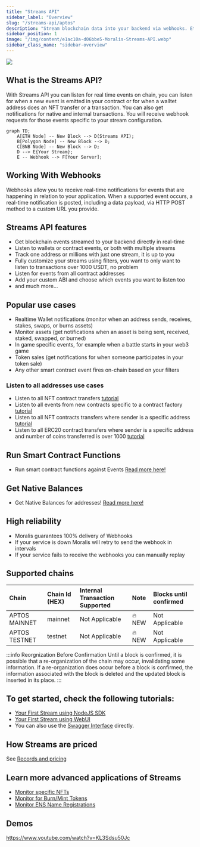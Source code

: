 ```yaml
---
title: "Streams API"
sidebar_label: "Overview"
slug: "/streams-api/aptos"
description: "Stream blockchain data into your backend via webhooks. Ethereum, Polygon, Avalanche, BNB Chain, Fantom, Cronos, Arbitrum, Ronin and testnets are supported. More networks to be added soon."
sidebar_position: 1
image: "/img/content/e1ac10a-d06bbe5-Moralis-Streams-API.webp"
sidebar_class_name: "sidebar-overview"
---
```


![](/img/content/d06bbe5-Moralis-Streams-API.webp)

## What is the Streams API?

With Streams API you can listen for real time events on chain, you can listen for when a new event is emitted in your contract or for when a walltet address does an NFT transfer or a transaction. You can also get notifications for native and internal transactions. You will receive webhook requests for those events specific to your stream configuration.

```mermaid
graph TD;
    A[ETH Node] -- New Block --> D(Streams API);
    B[Polygon Node] -- New Block --> D;
    C[BNB Node] -- New Block --> D;
    D --> E{Your Stream};
    E -- Webhook --> F[Your Server];
```

## Working With Webhooks

Webhooks allow you to receive real-time notifications for events that are happening in relation to your application. When a supported event occurs, a real-time notification is posted, including a data payload, via HTTP POST method to a custom URL you provide.

## Streams API features

- Get blockchain events streamed to your backend directly in real-time
- Listen to wallets or contract events, or both with multiple streams
- Track one address or millions with just one stream, it is up to you
- Fully customize your streams using filters, you want to only want to listen to transactions over 1000 USDT, no problem
- Listen for events from all contract addresses
- Add your custom ABI and choose which events you want to listen too
- and much more...

## Popular use cases

- Realtime Wallet notifications (monitor when an address sends, receives, stakes, swaps, or burns assets)
- Monitor assets (get notifications when an asset is being sent, received, staked, swapped, or burned)
- In game specific events, for example when a battle starts in your web3 game
- Token sales (get notifications for when someone participates in your token sale)
- Any other smart contract event fires on-chain based on your filters

### Listen to all addresses use cases

- Listen to all NFT contract transfers [tutorial](/streams-api/evm/how-to-listen-all-nft-transfers)
- Listen to all events from new contracts specific to a contract factory [tutorial](/streams-api/evm/how-to-listen-all-events-from-a-contract-factory)
- Listen to all NFT contracts transfers where sender is a specific address [tutorial](/streams-api/evm/how-to-listen-to-all-nft-transfers-sent-from-a-specific-address)
- Listen to all ERC20 contract transfers where sender is a specific address and number of coins transferred is over 1000 [tutorial](/streams-api/evm/how-to-listen-to-all-erc20-contract-transfers-over-certain-amount-sent-by-specific-address)

## Run Smart Contract Functions

- Run smart contract functions against Events [Read more here!](/streams-api/evm/triggers)

## Get Native Balances

- Get Native Balances for addresses! [Read more here!](/streams-api/evm/get-native-balances)

## High reliability

- Moralis guarantees 100% delivery of Webhooks
- If your service is down Moralis will retry to send the webhook in intervals
- If your service fails to receive the webhooks you can manually replay

## Supported chains

| Chain         | Chain Id (HEX) | Internal Transaction Supported | Note   | Blocks until confirmed |
| :------------ | :------------- | :----------------------------- | :----- | :--------------------- |
| APTOS MAINNET | mainnet        | Not Applicable                 | 🔥 NEW | Not Applicable         |
| APTOS TESTNET | testnet        | Not Applicable                 | 🔥 NEW | Not Applicable         |

:::info Reorgnization Before Confirmation
Until a block is confirmed, it is possible that a re-organization of the chain may occur, invalidating some information. If a re-organization does occur before a block is confirmed, the information associated with the block is deleted and the updated block is inserted in its place.
:::

## To get started, check the following tutorials:

- [Your First Stream using NodeJS SDK](/streams-api/evm/using-node-js-sdk)
- [Your First Stream using WebUI](/streams-api/evm/using-webui)
- You can also use the [Swagger Interface](https://api.moralis-streams.com/api-docs/) directly.

## How Streams are priced

See [Records and pricing](/streams-api/evm/records-and-pricing)

## Learn more advanced applications of Streams

- [Monitor specific NFTs](/streams-api/evm/how-to-monitor-specific-nfts)
- [Monitor for Burn/Mint Tokens](/streams-api/evm/how-to-monitor-for-erc20-token-burns-or-mints)
- [Monitor ENS Name Registrations](/streams-api/evm/how-to-monitor-ens-domain-registrations)

## Demos

https://www.youtube.com/watch?v=KL3Sdsu50Jc

